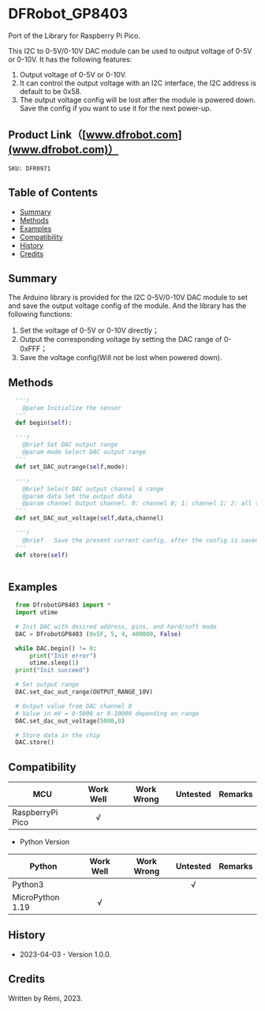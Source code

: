 # DFRobot_GP8403

Port of the Library for Raspberry Pi Pico. 

This I2C to 0-5V/0-10V DAC module can be used to output voltage of 0-5V or 0-10V. It has the following features:
1. Output voltage of 0-5V or 0-10V.
2. It can control the output voltage with an I2C interface, the I2C address is default to be 0x58. 
3. The output voltage config will be lost after the module is powered down. Save the config if you want to use it for the next power-up.


## Product Link（[www.dfrobot.com](www.dfrobot.com)）
    SKU: DFR0971 

## Table of Contents
  - [Summary](#summary)
  - [Methods](#methods)
  - [Examples](#examples)
  - [Compatibility](#compatibility)
  - [History](#history)
  - [Credits](#credits)

## Summary
The Arduino library is provided for the I2C 0-5V/0-10V DAC module to set and save the output voltage config of the module. And the library has the following functions:
1. Set the voltage of 0-5V or 0-10V directly；
2. Output the corresponding voltage by setting the DAC range of 0-0xFFF；
3. Save the voltage config(Will not be lost when powered down).

## Methods

```python
  '''!
    @param Initialize the sensor
  '''
  def begin(self):
    
  '''!
    @brief Set DAC output range
    @param mode Select DAC output range
  '''
  def set_DAC_outrange(self,mode):
    
  '''!
    @brief Select DAC output channel & range
    @param data Set the output data
    @param channel Output channel. 0: channel 0; 1: channel 1; 2: all the channels
  '''
  def set_DAC_out_voltage(self,data,channel)
    
  '''!
    @brief   Save the present current config, after the config is saved successfully, it will be enabled when the module is powered down and restarts.
  '''
  def store(self)
    
```

## Examples

```python
  from DfrobotGP8403 import *
  import utime

  # Init DAC with desired address, pins, and hard/soft mode
  DAC = DfrobotGP8403 (0x5F, 5, 4, 400000, False)

  while DAC.begin() != 0:
      print("Init error")
      utime.sleep(1)
  print("Init succeed")

  # Set output range
  DAC.set_dac_out_range(OUTPUT_RANGE_10V)

  # Output value from DAC channel 0
  # Value in mV = 0-5000 or 0-10000 depending on range
  DAC.set_dac_out_voltage(5000,0)

  # Store data in the chip
  DAC.store()
```

## Compatibility

| MCU         | Work Well | Work Wrong | Untested | Remarks |
| ------------ | :--: | :----: | :----: | :--: |
| RaspberryPi Pico |   √   |        |       |      |


* Python Version

| Python  | Work Well | Work Wrong | Untested | Remarks |
| ------- | :--: | :----: | :----: | ---- |
| Python3 |     |        |    √    |      |
| MicroPython 1.19 |  √   |        |        |      |


## History

- 2023-04-03 - Version 1.0.0.

## Credits

Written by Rémi, 2023.





